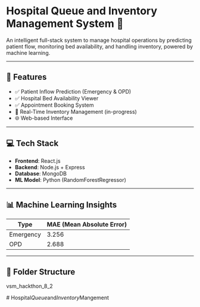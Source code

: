 # Hospital Queue and Inventory Management System 🏥

An intelligent full-stack system to manage hospital operations by predicting patient flow, monitoring bed availability, and handling inventory, powered by machine learning.

---

## 🚀 Features

- ✅ Patient Inflow Prediction (Emergency & OPD)
- ✅ Hospital Bed Availability Viewer
- ✅ Appointment Booking System
- 🔄 Real-Time Inventory Management (in-progress)
- 🌐 Web-based Interface

---

## 💻 Tech Stack

- **Frontend**: React.js
- **Backend**: Node.js + Express
- **Database**: MongoDB
- **ML Model**: Python (RandomForestRegressor)

---

## 📊 Machine Learning Insights

| Type      | MAE (Mean Absolute Error) |
|-----------|----------------------------|
| Emergency | 3.256                      |
| OPD       | 2.688                      |

---

## 📁 Folder Structure

vsm_hackthon_8_2 
     


#   H o s p i t a l _ Q u e u e _ a n d _ I n v e n t o r y _ M a n g e m e n t  
 